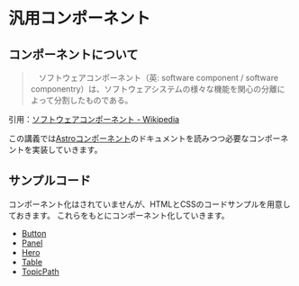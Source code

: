汎用コンポーネント
==

## コンポーネントについて

>　ソフトウェアコンポーネント（英: software component / software componentry）は、ソフトウェアシステムの様々な機能を関心の分離によって分割したものである。

引用：[ソフトウェアコンポーネント - Wikipedia](https://ja.wikipedia.org/wiki/%E3%82%BD%E3%83%95%E3%83%88%E3%82%A6%E3%82%A7%E3%82%A2%E3%82%B3%E3%83%B3%E3%83%9D%E3%83%BC%E3%83%8D%E3%83%B3%E3%83%88)

この講義では[Astroコンポーネント](https://docs.astro.build/ja/core-concepts/astro-components/)のドキュメントを読みつつ必要なコンポーネントを実装していきます。

## サンプルコード

コンポーネント化はされていませんが、HTMLとCSSのコードサンプルを用意しておきます。
これらをもとにコンポーネント化していきます。

- [Button](https://codepen.io/kgsi/pen/LYJRvwE)
- [Panel](https://codepen.io/kgsi/pen/QWVaQeX)
- [Hero](https://codepen.io/kgsi/pen/LYJLYGP)
- [Table](https://codepen.io/kgsi/pen/LYJpOoN)
- [TopicPath](https://codepen.io/kgsi/pen/NWLXyyE)
